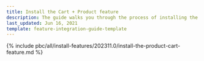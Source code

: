 ```yaml
---
title: Install the Cart + Product feature
description: The guide walks you through the process of installing the Product and Cart features in your project.
last_updated: Jun 16, 2021
template: feature-integration-guide-template
---
```


{% include pbc/all/install-features/202311.0/install-the-product-cart-feature.md %} <!-- To edit, see /_includes/pbc/all/install-features/202311.0/install-the-product-cart-feature.md -->
